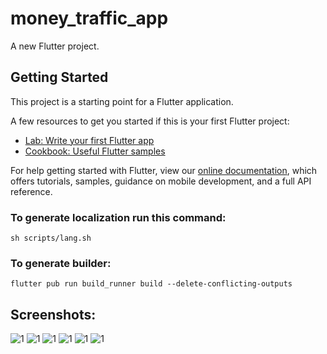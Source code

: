 # money_traffic_app

A new Flutter project.

## Getting Started

This project is a starting point for a Flutter application.

A few resources to get you started if this is your first Flutter project:

- [Lab: Write your first Flutter app](https://flutter.dev/docs/get-started/codelab)
- [Cookbook: Useful Flutter samples](https://flutter.dev/docs/cookbook)

For help getting started with Flutter, view our
[online documentation](https://flutter.dev/docs), which offers tutorials,
samples, guidance on mobile development, and a full API reference.


### To generate localization run this command:
```
sh scripts/lang.sh
```
### To generate builder:
```
flutter pub run build_runner build --delete-conflicting-outputs 
```

## Screenshots: 
![1](assets/images/screenshot1.png)
![1](assets/images/screenshot2.png)
![1](assets/images/screenshot3.png)
![1](assets/images/screenshot4.png)
![1](assets/images/screenshot5.png)
![1](assets/images/screenshot6.png)